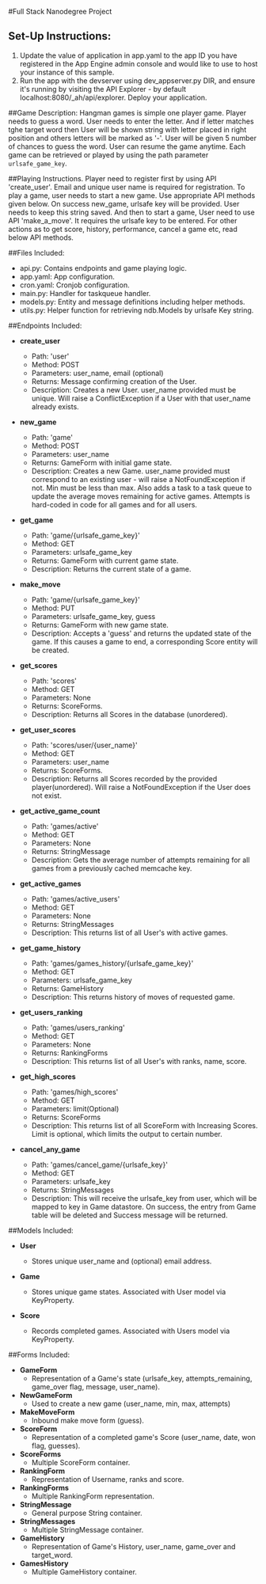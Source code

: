 #Full Stack Nanodegree Project

## Set-Up Instructions:
1.  Update the value of application in app.yaml to the app ID you have registered
 in the App Engine admin console and would like to use to host your instance of this sample.
2.  Run the app with the devserver using dev_appserver.py DIR, and ensure it's
 running by visiting the API Explorer - by default localhost:8080/_ah/api/explorer.
Deploy your application.

 
##Game Description:
Hangman games is simple one player game. Player needs to guess a word.
User needs to enter the letter. And if letter matches tghe target word then
User will be shown string with letter placed in right position and others
letters  will be marked as '-'. User will be given 5 number of chances to guess
the word. User can resume the game anytime. Each game can be retrieved or
 played by using the path parameter `urlsafe_game_key`.

##Playing Instructions.
Player need to register first by using API 'create_user'. Email and unique user
name is required for registration.
To play a game, user needs to start a new game. Use appropriate API methods
given below. On success new_game, urlsafe key will be provided. User needs to
keep this string saved. And then to start a game, User need to use API
 'make_a_move'. It requires the urlsafe key to be entered.
For other actions as to get score, history, performance, cancel a game etc,
read below API methods.

##Files Included:
 - api.py: Contains endpoints and game playing logic.
 - app.yaml: App configuration.
 - cron.yaml: Cronjob configuration.
 - main.py: Handler for taskqueue handler.
 - models.py: Entity and message definitions including helper methods.
 - utils.py: Helper function for retrieving ndb.Models by urlsafe Key string.

##Endpoints Included:
 - **create_user**
    - Path: 'user'
    - Method: POST
    - Parameters: user_name, email (optional)
    - Returns: Message confirming creation of the User.
    - Description: Creates a new User. user_name provided must be unique. Will 
    raise a ConflictException if a User with that user_name already exists.
    
 - **new_game**
    - Path: 'game'
    - Method: POST
    - Parameters: user_name
    - Returns: GameForm with initial game state.
    - Description: Creates a new Game. user_name provided must correspond to an
    existing user - will raise a NotFoundException if not. Min must be less than
    max. Also adds a task to a task queue to update the average moves remaining
    for active games. Attempts is hard-coded in code for all games and for all
    users.
     
 - **get_game**
    - Path: 'game/{urlsafe_game_key}'
    - Method: GET
    - Parameters: urlsafe_game_key
    - Returns: GameForm with current game state.
    - Description: Returns the current state of a game.
    
 - **make_move**
    - Path: 'game/{urlsafe_game_key}'
    - Method: PUT
    - Parameters: urlsafe_game_key, guess
    - Returns: GameForm with new game state.
    - Description: Accepts a 'guess' and returns the updated state of the game.
    If this causes a game to end, a corresponding Score entity will be created.
    
 - **get_scores**
    - Path: 'scores'
    - Method: GET
    - Parameters: None
    - Returns: ScoreForms.
    - Description: Returns all Scores in the database (unordered).
    
 - **get_user_scores**
    - Path: 'scores/user/{user_name}'
    - Method: GET
    - Parameters: user_name
    - Returns: ScoreForms. 
    - Description: Returns all Scores recorded by the provided player(unordered).
    Will raise a NotFoundException if the User does not exist.
    
 - **get_active_game_count**
    - Path: 'games/active'
    - Method: GET
    - Parameters: None
    - Returns: StringMessage
    - Description: Gets the average number of attempts remaining for all games
    from a previously cached memcache key.

 - **get_active_games**
    - Path: 'games/active_users'
    - Method: GET
    - Parameters: None
    - Returns: StringMessages
    - Description: This returns list of all User's with active games.

 - **get_game_history**
    - Path: 'games/games_history/{urlsafe_game_key}'
    - Method: GET
    - Parameters: urlsafe_game_key
    - Returns: GameHistory
    - Description: This returns history of moves of requested game.

 - **get_users_ranking**
    - Path: 'games/users_ranking'
    - Method: GET
    - Parameters: None
    - Returns: RankingForms
    - Description: This returns list of all User's with ranks, name, score.

 - **get_high_scores**
    - Path: 'games/high_scores'
    - Method: GET
    - Parameters: limit(Optional)
    - Returns: ScoreForms
    - Description: This returns list of all ScoreForm with Increasing Scores.
                  Limit is optional, which limits the output to certain number.

 - **cancel_any_game**
    - Path: 'games/cancel_game/{urlsafe_key}'
    - Method: GET
    - Parameters: urlsafe_key
    - Returns: StringMessages
    - Description: This will receive the urlsafe_key from user, which will be
     mapped to key in Game datastore. On success, the entry from Game table
     will be deleted and Success message will be returned.

##Models Included:
 - **User**
    - Stores unique user_name and (optional) email address.
    
 - **Game**
    - Stores unique game states. Associated with User model via KeyProperty.
    
 - **Score**
    - Records completed games. Associated with Users model via KeyProperty.
    
##Forms Included:
 - **GameForm**
    - Representation of a Game's state (urlsafe_key, attempts_remaining,
    game_over flag, message, user_name).
 - **NewGameForm**
    - Used to create a new game (user_name, min, max, attempts)
 - **MakeMoveForm**
    - Inbound make move form (guess).
 - **ScoreForm**
    - Representation of a completed game's Score (user_name, date, won flag,
    guesses).
 - **ScoreForms**
    - Multiple ScoreForm container.
 - **RankingForm**
    - Representation of Username, ranks and score.
 - **RankingForms**
    - Multiple RankingForm representation.
 - **StringMessage**
    - General purpose String container.
 - **StringMessages**
    - Multiple StringMessage container.
 - **GameHistory**
    - Representation of Game's History, user_name, game_over and target_word.
 - **GamesHistory**
    - Multiple GameHistory container.
